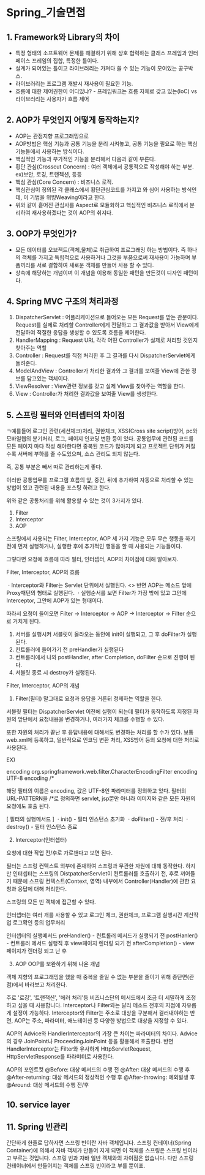 # Spring_기술면접

## 1. Framework와 Library의 차이
- 특정 형태의 소프트웨어 문제를 해결하기 위해 상호 협력하는 클래스 프레임과 인터페이스 프레임의 집합, 특정한 틀이다.
- 설계가 되어있는 틀이고 라이브러리는 가져다 쓸 수 있는 기능이 모여있는 공구박스.
- 라이브러리는 프로그램 개발시 재사용이 필요한 기능.
- 흐름에 대한 제어권한이 어디있냐? - 프레임워크는 흐름 자체로 갖고 있는(IoC) vs 라이브러리는 사용자가 흐름 제어

## 2. AOP가 무엇인지 어떻게 동작하는지?
- AOP는 관점지향 프로그래밍으로
- AOP방법은 핵심 기능과 공통 기능을 분리 시켜놓고, 공통 기능을 필요로 하는 핵심 기능들에서 사용하는 방식이다.
- 핵심적인 기능과 부가적인 기능을 분리해서 다음과 같이 부른다.
- 횡단 관심(Crosscut Concern) : 여러 객체에서 공통적으로 작성해야 하는 부분. ex)보안, 로깅, 트랜젝션, 등등 
- 핵심 관심(Core Concern) : 비즈니스 로직.
- 핵심관심이 정의된 각 클래스에서 횡단관심코드를 가지고 와 심어 사용하는 방식인데, 이 기법을 위빙Weaving이라고 한다.
- 위와 같이 흩어진 관심사를 Aspect로 모듈화하고 핵심적인 비즈니스 로직에서 분리하여 재사용하겠다는 것이 AOP의 취지다.

## 3. OOP가 무엇인가?
- 모든 데이터를 오브젝트(객체,물체)로 취급하여 프로그래밍 하는 방법이다. 즉  하나의 객체를 가지고 독립적으로 사용하거나 그것을 부품으로써 재사용이 가능하며 부품끼리를 서로 결합하여 새로운 객체를 만들어 사용 할 수 있다.
- 상속에 해당하는 개념이며 이 개념을 이용해 동일한 패턴을 만든것이 디자인 패턴이다.

## 4. Spring MVC 구조의 처리과정
1) DispatcherServlet : 어플리케이션으로 들어오는 모든 Request를 받는 관문이다. Request를 실제로 처리할 Controller에게 전달하고 그 결과값을 받아서 View에게 전달하여 적절한 응답을 생성할 수 있도록 흐름을 제어한다.
2) HandlerMapping : Request URL 각각 어떤 Controller가 실제로 처리할 것인지 찾아주는 역할
3) Controller : Request를 직접 처리한 후 그 결과를 다시 DispatcherServlet에게 돌려준다.
4) ModelAndView : Controller가 처리한 결과와 그 결과를 보여줄 View에 관한 정보를 담고있는 객체이다.
5) ViewResolver : View관련 정보를 갖고 실제 View를 찾아주는 역할을 한다.
6) View : Controller가 처리한 결과값을 보여줄 View를 생성한다.

## 5. 스프링 필터와 인터셉터의 차이점
ㄱ예를들어 로그인 관련(세션체크)처리, 권한체크, XSS(Cross site script)방어, pc와 모바일웹의 분기처리, 로그, 페이지 인코딩 변환 등이 있다. 
공통업무에 관련된 코드를 모든 페이지 마다 작성 해야한다면 중복된 코드가 많아지게 되고 
프로젝트 단위가 커질수록 서버에 부하를 줄 수도있으며, 소스 관리도 되지 않는다.

즉, 공통 부분은 빼서 따로 관리하는게 좋다.

이러한 공통업무를 프로그램 흐름의 앞, 중간, 뒤에 추가하여 자동으로 처리할 수 있는 방법이 있고 관련된 내용을 포스팅 하려고 한다.

위와 같은 공통처리를 위해 활용할 수 있는 것이 3가지가 있다.

1. Filter
2. Interceptor
3. AOP

스프링에서 사용되는 Filter, Interceptor, AOP 세 가지 기능은 모두 무슨 행동을 하기전에 먼저 실행하거나, 실행한 후에 추가적인 행동을 할 때 사용되는 기능들이다.

그렇다면 요청에 흐름에 따라 필터, 인터셉터, AOP의 차이점에 대해 알아보자.

Filter, Interceptor, AOP의 흐름

ㆍInterceptor와 Filter는 Servlet 단위에서 실행된다. <> 반면 AOP는 메소드 앞에 Proxy패턴의 형태로 실행된다.
ㆍ실행순서를 보면 Filter가 가장 밖에 있고 그안에 Interceptor, 그안에 AOP가 있는 형태이다.

 
따라서 요청이 들어오면 Filter → Interceptor → AOP → Interceptor → Filter 순으로 거치게 된다.

1. 서버를 실행시켜 서블릿이 올라오는 동안에 init이 실행되고, 그 후 doFilter가 실행된다. 
2. 컨트롤러에 들어가기 전 preHandler가 실행된다
3. 컨트롤러에서 나와 postHandler, after Completion, doFilter 순으로 진행이 된다.
4. 서블릿 종료 시 destroy가 실행된다.


Filter, Interceptor, AOP의 개념
1.  Filter(필터)
말그대로 요청과 응답을 거른뒤 정제하는 역할을 한다.

서블릿 필터는 DispatcherServlet 이전에 실행이 되는데 필터가 동작하도록 지정된 자원의 앞단에서 요청내용을 변경하거나,  여러가지 체크를 수행할 수 있다.

또한 자원의 처리가 끝난 후 응답내용에 대해서도 변경하는 처리를 할 수가 있다.
보통 web.xml에 등록하고, 일반적으로 인코딩 변환 처리, XSS방어 등의 요청에 대한 처리로 사용된다.


EX)
<!-- 한글 처리를 위한 인코딩 필터 -->
<filter>
    <filter-name>encoding</filter-name>
    <filter-class>org.springframework.web.filter.CharacterEncodingFilter</filter-class>
    <init-param>
        <param-name>encoding</param-name>
        <param-value>UTF-8</param-value>
    </init-param>
</filter>
<filter-mapping>
    <filter-name>encoding</filter-name>
    <url-pattern>/*</url-pattern>
</filter-mapping>

해당 필터의 이름은 encoding, 값은 UTF-8인 파라미터를 정의하고 있다. 
필터의 URL-PATTERN을 /*로 정의하면 servlet, jsp뿐만 아니라 이미지와 같은 모든 자원의 요청에도 호출 된다.

[ 필터의 실행메서드 ]
ㆍinit() - 필터 인스턴스 초기화
ㆍdoFilter() - 전/후 처리
ㆍdestroy() - 필터 인스턴스 종료


2. Interceptor(인터셉터)

요청에 대한 작업 전/후로 가로챈다고 보면 된다.

필터는 스프링 컨텍스트 외부에 존재하여 스프링과 무관한 자원에 대해 동작한다. 
하지만 인터셉터는 스프링의 DistpatcherServlet이 컨트롤러를 호출하기 전, 후로 끼어들기 때문에 스프링 컨텍스트(Context, 영역) 내부에서 Controller(Handler)에 관한 요청과 응답에 대해 처리한다.

스프링의 모든 빈 객체에 접근할 수 있다.

인터셉터는 여러 개를 사용할 수 있고 로그인 체크, 권한체크, 프로그램 실행시간 계산작업 로그확인 등의 업무처리

인터셉터의 실행메서드
preHandler() - 컨트롤러 메서드가 실행되기 전
postHanler() - 컨트롤러 메서드 실행직 후 view페이지 렌더링 되기 전
afterCompletion() - view페이지가 렌더링 되고 난 후

3. AOP
OOP를 보완하기 위해 나온 개념 

객체 지향의 프로그래밍을 했을 때 중복을 줄일 수 없는 부분을 줄이기 위해 종단면(관점)에서 바라보고 처리한다.

주로 '로깅', '트랜잭션', '에러 처리'등 비즈니스단의 메서드에서 조금 더 세밀하게 조정하고 싶을 때 사용합니다.
Interceptor나 Filter와는 달리 메소드 전후의 지점에 자유롭게 설정이 가능하다.
Interceptor와 Filter는 주소로 대상을 구분해서 걸러내야하는 반면, AOP는 주소, 파라미터, 애노테이션 등 다양한 방법으로 대상을 지정할 수 있다.

AOP의 Advice와 HandlerInterceptor의 가장 큰 차이는 파라미터의 차이다.
Advice의 경우 JoinPoint나 ProceedingJoinPoint 등을 활용해서 호출한다.
반면 HandlerInterceptor는 Filter와 유사하게 HttpServletRequest, HttpServletResponse를 파라미터로 사용한다.

AOP의 포인트컷
@Before: 대상 메서드의 수행 전
@After: 대상 메서드의 수행 후
@After-returning: 대상 메서드의 정상적인 수행 후
@After-throwing: 예외발생 후
@Around: 대상 메서드의 수행 전/후

## 10. service layer


## 11. Spring 빈관리
간단하게 한줄로 답하자면 스프링 빈이란 자바 객체입니다.
스프링 컨테이너(Spring Container)에 의해서 자바 객체가 만들어 지게 되면 이 객체를 스프링은 스프링 빈이라고 부르는 것입니다.
스프링 빈과 자바 일반 객체와의 차이점은 없습니다. 다만 스프링 컨테이너에서 만들어지는 객체를 스프링 빈이라고 부를 뿐이죠.
